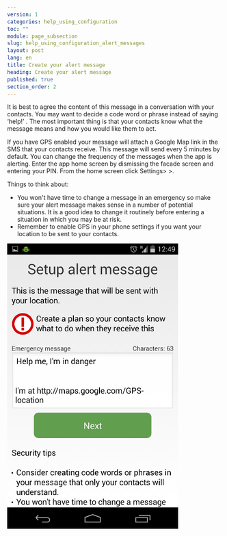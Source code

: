 ```yaml
---
version: 1
categories: help_using_configuration
toc: ""
module: page_subsection
slug: help_using_configuration_alert_messages
layout: post
lang: en
title: Create your alert message
heading: Create your alert message
published: true
section_order: 2
---
```


It is best to agree the content of this message in a conversation with your contacts. You may want to decide a code word or phrase instead of saying ‘help!’ . The most important thing is that your contacts know what the message means and how you would like them to act.

If you have GPS enabled your message will attach a Google Map link in the SMS that your contacts receive. This message will send every 5 minutes by default. You can change the frequency of the messages when the app is alerting. Enter the app home screen by dismissing the facade screen and entering your PIN. From the home screen click Settings> >. 

Things to think about:

- You won't have time to change a message in an emergency so make sure your alert message makes sense in a number of potential situations. It is a good idea to change it routinely before entering a situation in which you may be at risk.
- Remember to enable GPS in your phone settings if you want your location to be sent to your contacts.

![Create your alert message](/media/Screenshot_2014-03-06-12-49-06.png)